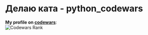 # Делаю ката - python_codewars
**My profile on [codewars](https://www.codewars.com/users/evgenyelagin)**:  
![Codewars Rank](https://www.codewars.com/users/evgenyelagin/badges/large>)